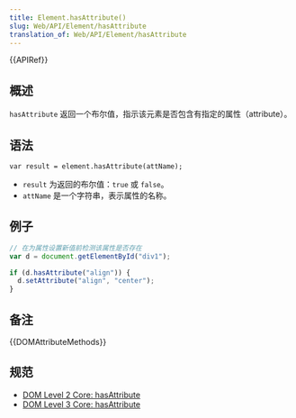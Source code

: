 ```yaml
---
title: Element.hasAttribute()
slug: Web/API/Element/hasAttribute
translation_of: Web/API/Element/hasAttribute
---
```

{{APIRef}}

## 概述

`hasAttribute` 返回一个布尔值，指示该元素是否包含有指定的属性（attribute）。

## 语法

```plain
var result = element.hasAttribute(attName);
```

- `result` 为返回的布尔值：`true` 或 `false`。
- `attName` 是一个字符串，表示属性的名称。

## 例子

```js
// 在为属性设置新值前检测该属性是否存在
var d = document.getElementById("div1");

if (d.hasAttribute("align")) {
  d.setAttribute("align", "center");
}
```

## 备注

{{DOMAttributeMethods}}

## 规范

- [DOM Level 2 Core: hasAttribute](http://www.w3.org/TR/DOM-Level-2-Core/core.html#ID-ElHasAttr)
- [DOM Level 3 Core: hasAttribute](http://www.w3.org/TR/DOM-Level-3-Core/core.html#ID-ElHasAttr)
